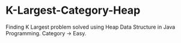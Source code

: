 # K-Largest-Category-Heap
Finding K Largest problem solved using Heap Data Structure in Java Programming. Category -> Easy.
